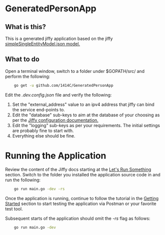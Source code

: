 # GeneratedPersonApp

## What is this?

This is a generated jiffy application based on the jiffy [simpleSingleEntityModel.json model.](https://github.com/1414C/jiffy/blob/master/support/testing_models/simpleSingleEntityModel.json)

## What to do

Open a terminal window, switch to a folder under $GOPATH/src/ and perform the following:
```bash
    go get -u github.com/1414C/GeneratedPersonApp
```

Edit the *.dev.config.json* file and verify the following:

1. Set the "external_address" value to an ipv4 address that jiffy can bind the service end-points to.
1. Edit the "database" sub-keys to aim at the database of your choosing as per the [Jiffy configuration documentation.](https://1414c.github.io/jiffy/usage/us-content-a/)
1. Edit the "logging" sub-keys as per your requirements.  The initial settings are probably fine to start with.
1. Everything else should be fine.

# Running the Application

Review the content of the Jiffy docs starting at the [Let's Run Something](https://1414c.github.io/jiffy/getting-started/gs-content-d/) section.  Switch to the folder you installed the application source code in and run the following:

```bash
    go run main.go -dev -rs
```

Once the application is running, continue to follow the tutorial in the [Getting Started](https://1414c.github.io/jiffy/getting-started/level-two/) section to start testing the application via Postman or your favorite test tool.

Subsequent starts of the application should omit the *-rs* flag as follows:

```bash
    go run main.go -dev
```